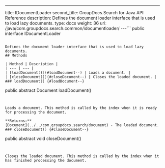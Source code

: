 ---
title: IDocumentLoader
second_title: GroupDocs.Search for Java API Reference
description: Defines the document loader interface that is used to load lazy documents.
type: docs
weight: 36
url: /java/com.groupdocs.search.common/idocumentloader/
---```
public interface IDocumentLoader
```

Defines the document loader interface that is used to load lazy documents.
## Methods

| Method | Description |
| --- | --- |
| [loadDocument()](#loadDocument--) | Loads a document. |
| [closeDocument()](#closeDocument--) | Closes the loaded document. |
### loadDocument() {#loadDocument--}
```
public abstract Document loadDocument()
```


Loads a document. This method is called by the index when it is ready for processing the document.

**Returns:**
[Document](../../com.groupdocs.search/document) - The loaded document.
### closeDocument() {#closeDocument--}
```
public abstract void closeDocument()
```


Closes the loaded document. This method is called by the index when it has finished processing the document.

